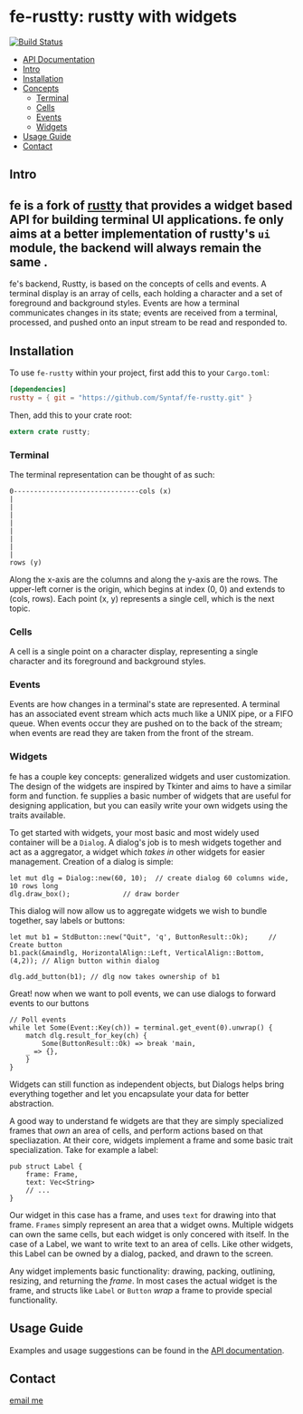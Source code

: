 # fe-rustty: rustty with widgets

[![Build Status](https://travis-ci.org/Syntaf/fe-rustty.svg?branch=master)](https://travis-ci.org/Syntaf/fe-rustty)

- [API Documentation][1]
- [Intro](#intro)
- [Installation](#installation)
- [Concepts](#concepts)
	- [Terminal](#terminal)
	- [Cells](#cells)
	- [Events](#events)
	- [Widgets](#widgets)
- [Usage Guide](#usage-guide)
- [Contact](#contact)

## Intro

fe is a fork of [rustty](https://github.com/cpjreynolds/rustty) that provides a widget based API for building terminal UI applications. fe only aims at a better implementation of rustty's `ui` module, the backend will always remain the same
.
-------------

fe's backend, Rustty, is based on the concepts of cells and events. A terminal display is an array of cells,
each holding a character and a set of foreground and background styles. Events are how a
terminal communicates changes in its state; events are received from a terminal, processed, and
pushed onto an input stream to be read and responded to.

## Installation

To use `fe-rustty` within your project, first add this to your `Cargo.toml`:

```toml
[dependencies]
rustty = { git = "https://github.com/Syntaf/fe-rustty.git" }
```

Then, add this to your crate root:

```rust
extern crate rustty;
```

### Terminal

The terminal representation can be thought of as such:

```
0-------------------------------cols (x)
|
|
|
|
|
|
|
|
rows (y)
```

Along the x-axis are the columns and along the y-axis are the rows. The
upper-left corner is the origin, which begins at index (0, 0) and extends to
(cols, rows). Each point (x, y) represents a single cell, which is the next
topic.

### Cells

A cell is a single point on a character display, representing a single
character and its foreground and background styles.

### Events

Events are how changes in a terminal's state are represented. 
A terminal has an associated event stream which acts much like a UNIX pipe,
or a FIFO queue. When events occur they are pushed on to
the back of the stream; when events are read they are taken
from the front of the stream.

### Widgets


fe has a couple key concepts: generalized widgets and user customization. The design of the widgets are inspired by 
Tkinter and aims to have a similar form and function. fe supplies a basic number of widgets that are useful for 
designing application, but you can easily write your own widgets using the traits available.

To get started with widgets, your most basic and most widely used container will be a `Dialog`. A dialog's job is to
mesh widgets together and act as a aggregator, a widget which *takes in* other widgets for easier management. Creation
of a dialog is simple:

```
let mut dlg = Dialog::new(60, 10);	// create dialog 60 columns wide, 10 rows long
dlg.draw_box();				// draw border
```

This dialog will now allow us to aggregate widgets we wish to bundle together, say labels or buttons:


```
let mut b1 = StdButton::new("Quit", 'q', ButtonResult::Ok);		// Create button
b1.pack(&maindlg, HorizontalAlign::Left, VerticalAlign::Bottom, (4,2));	// Align button within dialog

dlg.add_button(b1);	// dlg now takes ownership of b1
```

Great! now when we want to poll events, we can use dialogs to forward events to our buttons

```
// Poll events
while let Some(Event::Key(ch)) = terminal.get_event(0).unwrap() {
    match dlg.result_for_key(ch) {
        Some(ButtonResult::Ok) => break 'main,
	_ => {},
    }
}
```

Widgets can still function as independent objects, but Dialogs helps bring everything together and let you
encapsulate your data for better abstraction.  

A good way to understand fe widgets are that they are simply specialized frames that *own* an area of cells, 
and perform actions based on that specliazation. At their core, widgets implement a frame and some basic trait 
specialization. Take for example a label:


```
pub struct Label {
    frame: Frame,
    text: Vec<String>
    // ...
}
```

Our widget in this case has a frame, and uses `text` for drawing into that frame. `Frames` simply represent an area 
that a widget owns. Multiple widgets can own the same cells, but each widget is only concered with itself. In the
case of a Label, we want to write text to an area of cells. Like other widgets, this Label can be owned by a dialog,
packed, and drawn to the screen. 

Any widget implements basic functionality: drawing, packing, outlining, resizing, and returning the *frame*. In
most cases the actual widget is the frame, and structs like `Label` or `Button` *wrap* a frame to provide special
functionality.

## Usage Guide

Examples and usage suggestions can be found in the [API
documentation][1].

## Contact

[email me](mailto:syntaf@gmail.com)

[1]: http://syntaf.github.io/ruik
